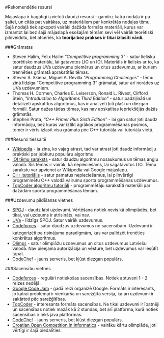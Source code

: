 #Rekomendētie resursi

Mājaslapā ir bagātīgi izvietoti daudzi resursi - gandrīz katrā nodaļā ir pa saitei, un citās pat vairākas, uz materiāliem par konkrētās nodaļas tēmu. Šajā nodaļā tiek apkopoti vairāki dažāda formāta materiāli, kurus var izmantot lai bez šajā mājaslapā esošajām tēmām sevi vēl vairāk teorētiski pilnveidotu, bet atceries, ka **teorija bez prakses ir tikai izlasīti vārdi**.

###Grāmatas

- Steven Halim, Felix Halim *"Competitive programming 3"* - satur lielisku teorētisko materiālu, lai gatavotos LIO un IOI. Materiāls ir lielisks ar to, ka satur daudzus UVa uzdevumu piemērus un citus uzdevumus, ar kuriem trennēties grāmatā aprakstītās tēmas.
- Steven S. Skiena, Miguel A. Revilla *"Programming Challenges"* - tēmu ziņā līdzīga "Competitive programming 3" grāmatai, satur arī norādes uz UVa uzdevumiem.
- Thomas H. Cormen, Charles E. Leiserson, Ronald L. Rivest, Clifford Stein, *"Introduction to Algorithms Third Edition"* - satur padziļināti un detalizēti apskatītus algoritmus, kas ir analizēti ļoti plaši un diezgan formāli. Satur dažas tādas tēmas, kas nav apskatītas iepriekšējās dažās grāmatās.
- Stephen Prata, *"C++ Primer Plus Sixth Edition"* - lai gan satur ļoti daudz informāciju, bez kuras var iztikt agrākos programmēšanas posmos, tomēr ir vērts izlasīt visu grāmata pēc C++ tutoriāļa vai tutoriāļa vietā.

###Resursi tiešsaitē

- <a href="http://en.wikipedia.org" target="_blank">Wikipedia</a> - ja zina, ko vajag atrast, tad var atrast ļoti daudz informāciju praktiski par jebkuru populāru algoritmu.
- <a href="http://www.ioinformatics.org/a_d_m/isc/iscdocuments/ioi-syllabus.pdf" target="_blank">IOI tēmu saraksts</a> - satur daudzu algoritmu nosaukumus un tēmas angļu valodā. Šīs tēmas ir vairāk, kā nepieciešams, lai sagatavotos LIO. Tēmu sarakstu var apvienot ar Wikipedia vai Google mājaslapu.
- <a href="http://www.cplusplus.com/doc/tutorial/" target="_blank">C++ tutoriālis</a> - satur pamatus nepieciešamus, lai pilnvērtīgi programmētu C++ valodā vairumu sporta programmēšanas uzdevumus.
- <a href="http://help.topcoder.com/data-science/competing-in-algorithm-challenges/algorithm-tutorials/" target="_blank">TopCoder algoritmu tutoriāļi</a> - programmētāju sarakstīti materiāli par dažādām sporta programmēšanas tēmām.

###Uzdevumu pildīšanas vietnes

- <a href="http://www.spoj.com/" target="_blank">SPOJ</a> - daudz labi uzdevumi. Vērtēšana notiek nevis kā olimpiādēs, bet tikai, vai uzdeums ir atrisināts, vai nav.
- <a href="http://uva.onlinejudge.org/" target="_blank">UVa</a> - līdzīgs SPOJ. Satur vairāk uzdevumus.
- <a href="http://codeforces.com/" target="_blank">Codeforces</a> - satur daudzus uzdevumus no sacensībām. Uzdevumi ir kategorizēti pa risinājuma paradigmām, kas var palīdzēt trenēties konkrētus algoritmus.
- <a href="http://olimps.lio.lv/" target="_blank">Olimps</a> - satur olimpiāžu uzdevumus un citus uzdevumus Latviešu valodā. Nav pieejama autorizācija un vēsture, bet uzdevumus var iesūtīt tāpat.
- <a href="http://www.codechef.com/" target="_blank">CodeChef</a> - jauns serveris, bet kļūst diezgan populārs.

###Sacensību vietnes

- <a href="http://codeforces.com/" target="_blank">Codeforces</a> - regulāri notiekošas sacensības. Notiek aptuveni 1 - 2 reizes nedēļā.
- <a href="https://code.google.com/codejam/" target="_blank">Google Code Jam</a> - gadā reizi organizē Google. Formāts ir interesants, jo katrai problēmai ir vienkāršā un sarežģītā versija, kā arī uzdevumi ir sakārtoti pēc sarežģītības.
- <a href="http://www.topcoder.com/" target="_blank">TopCoder</a> - interesanta formāta sacensības. Ne tikai uzdevumi ir īpatnēji un sacensības notiek mazāk kā 2 stundas, bet arī platforma, kurā notiek sacensības ir iekš java platformas.
- <a href="http://www.codechef.com/" target="_blank">CodeChef</a> - jauns serveris, bet kļūst diezgan populārs.
- <a href="http://hsin.hr/coci/" target="_blank">Croatian Open Competition in Informatics</a> - vairāku kārtu olimpiāde, ļoti vērtīgi ir šajā piedalīties.